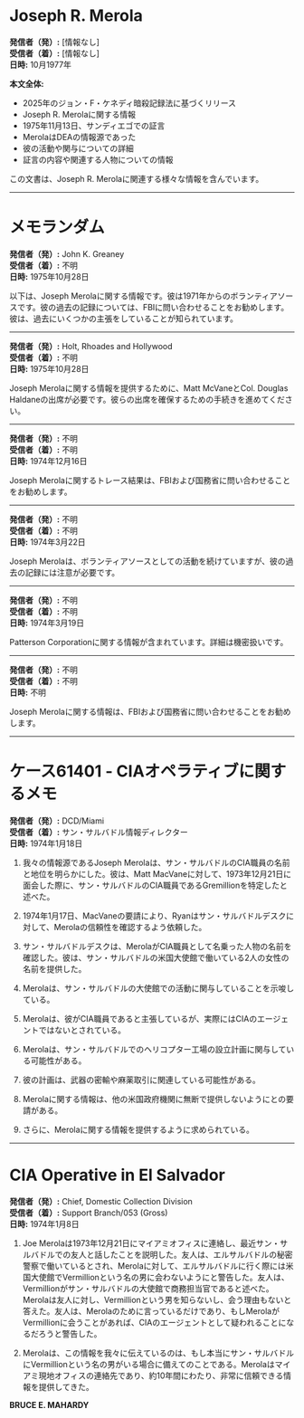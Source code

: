 # Joseph R. Merola

**発信者（発）:** [情報なし]  
**受信者（着）:** [情報なし]  
**日時:** 10月1977年  

**本文全体:**
- 2025年のジョン・F・ケネディ暗殺記録法に基づくリリース
- Joseph R. Merolaに関する情報
- 1975年11月13日、サンディエゴでの証言
- MerolaはDEAの情報源であった
- 彼の活動や関与についての詳細
- 証言の内容や関連する人物についての情報

この文書は、Joseph R. Merolaに関連する様々な情報を含んでいます。

---

# メモランダム

**発信者（発）:** John K. Greaney  
**受信者（着）:** 不明  
**日時:** 1975年10月28日  

以下は、Joseph Merolaに関する情報です。彼は1971年からのボランティアソースです。彼の過去の記録については、FBIに問い合わせることをお勧めします。彼は、過去にいくつかの主張をしていることが知られています。

---

**発信者（発）:** Holt, Rhoades and Hollywood  
**受信者（着）:** 不明  
**日時:** 1975年10月28日  

Joseph Merolaに関する情報を提供するために、Matt McVaneとCol. Douglas Haldaneの出席が必要です。彼らの出席を確保するための手続きを進めてください。

---

**発信者（発）:** 不明  
**受信者（着）:** 不明  
**日時:** 1974年12月16日  

Joseph Merolaに関するトレース結果は、FBIおよび国務省に問い合わせることをお勧めします。

---

**発信者（発）:** 不明  
**受信者（着）:** 不明  
**日時:** 1974年3月22日  

Joseph Merolaは、ボランティアソースとしての活動を続けていますが、彼の過去の記録には注意が必要です。

---

**発信者（発）:** 不明  
**受信者（着）:** 不明  
**日時:** 1974年3月19日  

Patterson Corporationに関する情報が含まれています。詳細は機密扱いです。

---

**発信者（発）:** 不明  
**受信者（着）:** 不明  
**日時:** 不明  

Joseph Merolaに関する情報は、FBIおよび国務省に問い合わせることをお勧めします。

---

# ケース61401 - CIAオペラティブに関するメモ

**発信者（発）:** DCD/Miami  
**受信者（着）:** サン・サルバドル情報ディレクター  
**日時:** 1974年1月18日  

1. 我々の情報源であるJoseph Merolaは、サン・サルバドルのCIA職員の名前と地位を明らかにした。彼は、Matt MacVaneに対して、1973年12月21日に面会した際に、サン・サルバドルのCIA職員であるGremillionを特定したと述べた。

2. 1974年1月17日、MacVaneの要請により、Ryanはサン・サルバドルデスクに対して、Merolaの信頼性を確認するよう依頼した。

3. サン・サルバドルデスクは、MerolaがCIA職員として名乗った人物の名前を確認した。彼は、サン・サルバドルの米国大使館で働いている2人の女性の名前を提供した。

4. Merolaは、サン・サルバドルの大使館での活動に関与していることを示唆している。

5. Merolaは、彼がCIA職員であると主張しているが、実際にはCIAのエージェントではないとされている。

6. Merolaは、サン・サルバドルでのヘリコプター工場の設立計画に関与している可能性がある。

7. 彼の計画は、武器の密輸や麻薬取引に関連している可能性がある。

8. Merolaに関する情報は、他の米国政府機関に無断で提供しないようにとの要請がある。

9. さらに、Merolaに関する情報を提供するように求められている。

---

# CIA Operative in El Salvador

**発信者（発）:** Chief, Domestic Collection Division  
**受信者（着）:** Support Branch/053 (Gross)  
**日時:** 1974年1月8日  

1. Joe Merolaは1973年12月21日にマイアミオフィスに連絡し、最近サン・サルバドルでの友人と話したことを説明した。友人は、エルサルバドルの秘密警察で働いているとされ、Merolaに対して、エルサルバドルに行く際には米国大使館でVermillionという名の男に会わないようにと警告した。友人は、Vermillionがサン・サルバドルの大使館で商務担当官であると述べた。Merolaは友人に対し、Vermillionという男を知らないし、会う理由もないと答えた。友人は、Merolaのために言っているだけであり、もしMerolaがVermillionに会うことがあれば、CIAのエージェントとして疑われることになるだろうと警告した。

2. Merolaは、この情報を我々に伝えているのは、もし本当にサン・サルバドルにVermillionという名の男がいる場合に備えてのことである。Merolaはマイアミ現地オフィスの連絡先であり、約10年間にわたり、非常に信頼できる情報を提供してきた。  

**BRUCE E. MAHARDY**